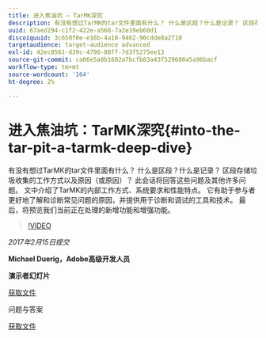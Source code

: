 ```yaml
---
title: 进入焦油坑 — TarMK深究
description: 有没有想过TarMK的tar文件里面有什么？ 什么是区段？什么是记录？ 区段存储垃圾收集的工作方式以及原因（或原因）？ 本课程将回答这些问题及其他许多问题。
uuid: 67aed294-c1f2-422e-a568-7a2e19eb60d1
discoiquuid: 3c650f0e-e16b-4a18-9462-90cdde8a2f10
targetaudience: target-audience advanced
exl-id: 42ec8561-d39c-4798-88ff-7d3f5275ee13
source-git-commit: ca06e5a8b1602a7bcfb83a43f529680a5a96bacf
workflow-type: tm+mt
source-wordcount: '164'
ht-degree: 2%

---
```


# 进入焦油坑：TarMK深究{#into-the-tar-pit-a-tarmk-deep-dive}

有没有想过TarMK的tar文件里面有什么？ 什么是区段？什么是记录？ 区段存储垃圾收集的工作方式以及原因（或原因）？ 此会话将回答这些问题及其他许多问题。 文中介绍了TarMK的内部工作方式、系统要求和性能特点。 它有助于参与者更好地了解和诊断常见问题的原因，并提供用于诊断和调试的工具和技术。 最后，将预览我们当前正在处理的新增功能和增强功能。

>[!VIDEO](https://video.tv.adobe.com/v/19138/?quality=9)

*2017年2月15日提交*

**Michael Duerig，Adobe高级开发人员**

**演示者幻灯片**

[获取文件](assets/aem-gems-tarmk-deep-dive.pptx)

问题与答案

[获取文件](assets/aem-gems-qandas-tarmk-deep-dive.pdf)
<!--
[Get back to the Overview](https://helpx.adobe.com/experience-manager/kt/eseminars/gems/aem-index.html)
-->
